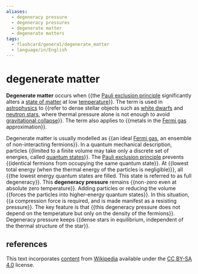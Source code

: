 ```yaml
---
aliases:
  - degeneracy pressure
  - degeneracy pressures
  - degenerate matter
  - degenerate matters
tags:
  - flashcard/general/degenerate_matter
  - language/in/English
---
```


# degenerate matter

__Degenerate matter__ occurs when {{the [Pauli exclusion principle](Pauli%20exclusion%20principle.md) significantly alters a [state of matter](state%20of%20matter.md) at low [temperature](temperature.md)}}. The term is used in [astrophysics](astrophysics.md) to {{refer to dense stellar objects such as [white dwarfs](white%20dwarf.md) and [neutron stars](neutron%20star.md), where thermal pressure alone is not enough to avoid [gravitational collapse](gravitational%20collapse.md)}}. The term also applies to {{metals in the [Fermi gas](fermi%20gas.md) approximation}}. <!--SR:!2024-09-26,42,292!2024-09-28,42,290!2024-09-04,24,272-->

Degenerate matter is usually modelled as {{an ideal [Fermi gas](fermi%20gas.md), an ensemble of non-interacting fermions}}. In a quantum mechanical description, particles {{limited to a finite volume may take only a discrete set of energies, called [quantum states](quantum%20state.md)}}. The [Pauli exclusion principle](Pauli%20exclusion%20principle.md) prevents {{identical fermions from occupying the same quantum state}}. At {{lowest total energy (when the thermal energy of the particles is negligible)}}, all {{the lowest energy quantum states are filled. This state is referred to as full degeneracy}}. This __degeneracy pressure__ remains {{non-zero even at absolute zero temperature}}. Adding particles or reducing the volume {{forces the particles into higher-energy quantum states}}. In this situation, {{a compression force is required, and is made manifest as a resisting pressure}}. The key feature is that {{this degeneracy pressure does not depend on the temperature but only on the density of the fermions}}. Degeneracy pressure keeps {{dense stars in equilibrium, independent of the thermal structure of the star}}. <!--SR:!2024-08-19,16,292!2024-08-18,15,292!2024-08-19,16,292!2024-09-17,36,292!2024-08-20,17,292!2024-09-28,44,292!2024-08-19,16,292!2024-08-30,19,250!2024-08-18,15,292!2024-08-20,17,292-->

## references

This text incorporates [content](https://en.wikipedia.org/wiki/degenerate_matter) from [Wikipedia](Wikipedia.md) available under the [CC BY-SA 4.0](https://creativecommons.org/licenses/by-sa/4.0/) license.
